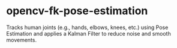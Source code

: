 # opencv-fk-pose-estimation
Tracks human joints (e.g., hands, elbows, knees, etc.) using Pose Estimation and applies a Kalman Filter to reduce noise and smooth movements.
